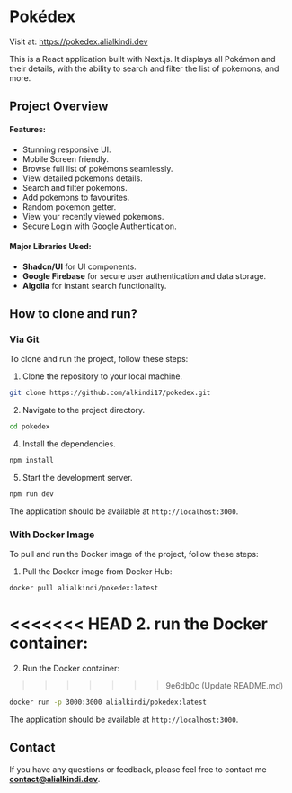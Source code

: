 # Pokédex

Visit at: https://pokedex.alialkindi.dev

This is a React application built with Next.js. It displays all Pokémon and their details, with the ability to search and filter the list of pokemons, and more.

## Project Overview

#### Features:

- Stunning responsive UI.
- Mobile Screen friendly.
- Browse full list of pokémons seamlessly.
- View detailed pokemons details.
- Search and filter pokemons.
- Add pokemons to favourites.
- Random pokemon getter.
- View your recently viewed pokemons.
- Secure Login with Google Authentication.

#### Major Libraries Used:

- **Shadcn/UI** for UI components.
- **Google Firebase** for secure user authentication and data storage.
- **Algolia** for instant search functionality.

## How to clone and run?

### Via Git

To clone and run the project, follow these steps:

1. Clone the repository to your local machine.

```bash
git clone https://github.com/alkindi17/pokedex.git
```

2. Navigate to the project directory.

```bash
cd pokedex
```

4. Install the dependencies.

```bash
npm install
```

5. Start the development server.

```bash
npm run dev
```

The application should be available at `http://localhost:3000`.

### With Docker Image

To pull and run the Docker image of the project, follow these steps:

1. Pull the Docker image from Docker Hub:

```bash
docker pull alialkindi/pokedex:latest
```

<<<<<<< HEAD
2. run the Docker container:
=======
2. Run the Docker container:
>>>>>>> 9e6db0c (Update README.md)

```bash
docker run -p 3000:3000 alialkindi/pokedex:latest
```

The application should be available at `http://localhost:3000`.

## Contact

If you have any questions or feedback, please feel free to contact me **contact@alialkindi.dev**.
